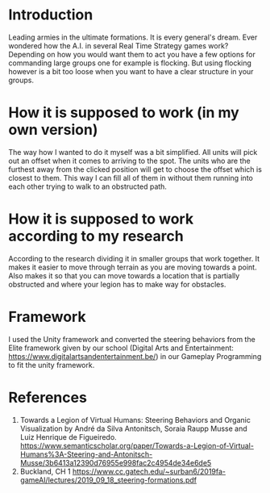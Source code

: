 # Introduction
Leading armies in the ultimate formations. It is every general's dream. Ever wondered how the A.I. in several Real Time Strategy games work? 
Depending on how you would want them to act you have a few options for commanding large groups one for example is flocking.
But using flocking however is a bit too loose when you want to have a clear structure in your groups.

# How it is supposed to work (in my own version)
The way how I wanted to do it myself was a bit simplified. All units will pick out an offset when it comes to arriving to the spot. The units who are the furthest away from the clicked position will get to choose the offset which is closest to them. This way I can fill all of them in without them running into each other trying to walk to an obstructed path.

# How it is supposed to work according to my research
According to the research dividing it in smaller groups that work together. It makes it easier to move through terrain as you are moving towards a point.
Also makes it so that you can move towards a location that is partially obstructed and where your legion has to make way for obstacles.

# Framework
I used the Unity framework and converted the steering behaviors from the Elite framework given by our school (Digital Arts and Entertainment: https://www.digitalartsandentertainment.be/) in our Gameplay Programming to fit the unity framework.

# References
1. Towards a Legion of Virtual Humans: Steering Behaviors and Organic Visualization by André da Silva Antonitsch, Soraia Raupp Musse and Luiz Henrique de Figueiredo.
https://www.semanticscholar.org/paper/Towards-a-Legion-of-Virtual-Humans%3A-Steering-and-Antonitsch-Musse/3b6413a12390d76955e998fac2c4954de34e6de5
2. Buckland, CH 1
https://www.cc.gatech.edu/~surban6/2019fa-gameAI/lectures/2019_09_18_steering-formations.pdf
